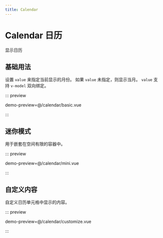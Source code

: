 ```yaml
---
title: Calendar
---
```


# Calendar 日历

显示日历

## 基础用法

设置 `value` 来指定当前显示的月份。 如果 `value` 未指定，则显示当月。 `value` 支持 `v-model` 双向绑定。

::: preview

demo-preview=@/calendar/basic.vue

:::

## 迷你模式

用于嵌套在空间有限的容器中。

::: preview

demo-preview=@/calendar/mini.vue

:::

## 自定义内容

自定义日历单元格中显示的内容。

::: preview

demo-preview=@/calendar/customize.vue

:::
